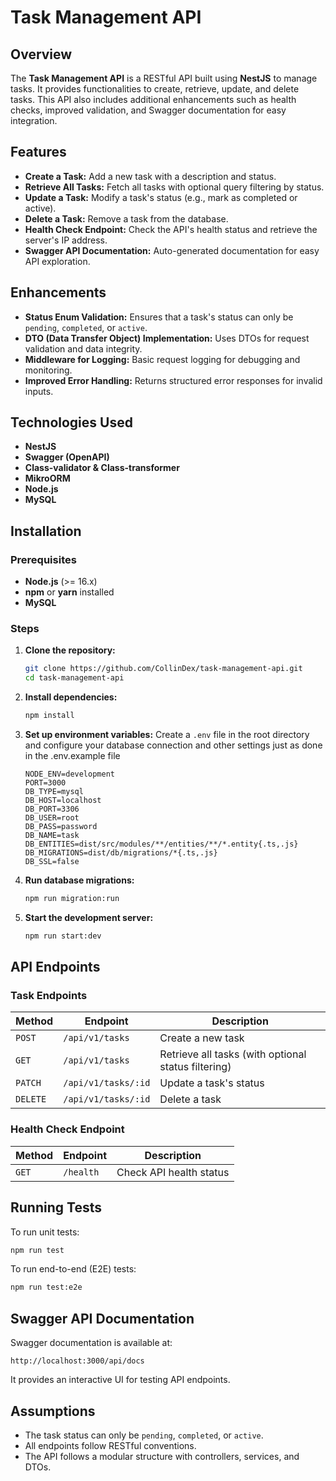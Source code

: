 # Task Management API

## Overview
The **Task Management API** is a RESTful API built using **NestJS** to manage tasks. It provides functionalities to create, retrieve, update, and delete tasks. This API also includes additional enhancements such as health checks, improved validation, and Swagger documentation for easy integration.

## Features
- **Create a Task:** Add a new task with a description and status.
- **Retrieve All Tasks:** Fetch all tasks with optional query filtering by status.
- **Update a Task:** Modify a task's status (e.g., mark as completed or active).
- **Delete a Task:** Remove a task from the database.
- **Health Check Endpoint:** Check the API's health status and retrieve the server's IP address.
- **Swagger API Documentation:** Auto-generated documentation for easy API exploration.

## Enhancements
- **Status Enum Validation:** Ensures that a task's status can only be `pending`, `completed`, or `active`.
- **DTO (Data Transfer Object) Implementation:** Uses DTOs for request validation and data integrity.
- **Middleware for Logging:** Basic request logging for debugging and monitoring.
- **Improved Error Handling:** Returns structured error responses for invalid inputs.

## Technologies Used
- **NestJS**
- **Swagger (OpenAPI)**
- **Class-validator & Class-transformer**
- **MikroORM**
- **Node.js**
- **MySQL**

## Installation
### Prerequisites
- **Node.js** (>= 16.x)
- **npm** or **yarn** installed
- **MySQL**

### Steps
1. **Clone the repository:**
   ```bash
   git clone https://github.com/CollinDex/task-management-api.git
   cd task-management-api
   ```
2. **Install dependencies:**
   ```bash
   npm install
   ```
3. **Set up environment variables:**
   Create a `.env` file in the root directory and configure your database connection and other settings just as done in the .env.example file
   ```env
   NODE_ENV=development
   PORT=3000
   DB_TYPE=mysql
   DB_HOST=localhost
   DB_PORT=3306
   DB_USER=root
   DB_PASS=password
   DB_NAME=task
   DB_ENTITIES=dist/src/modules/**/entities/**/*.entity{.ts,.js}
   DB_MIGRATIONS=dist/db/migrations/*{.ts,.js}
   DB_SSL=false
   ```
4. **Run database migrations:**
   ```bash
   npm run migration:run
   ```
5. **Start the development server:**
   ```bash
   npm run start:dev
   ```

## API Endpoints
### Task Endpoints
| Method | Endpoint        | Description |
|--------|----------------|-------------|
| `POST` | `/api/v1/tasks` | Create a new task |
| `GET`  | `/api/v1/tasks` | Retrieve all tasks (with optional status filtering) |
| `PATCH`| `/api/v1/tasks/:id` | Update a task's status |
| `DELETE`| `/api/v1/tasks/:id` | Delete a task |

### Health Check Endpoint
| Method | Endpoint  | Description |
|--------|----------|-------------|
| `GET`  | `/health` | Check API health status |

## Running Tests
To run unit tests:
```bash
npm run test
```
To run end-to-end (E2E) tests:
```bash
npm run test:e2e
```

## Swagger API Documentation
Swagger documentation is available at:
```
http://localhost:3000/api/docs
```
It provides an interactive UI for testing API endpoints.

## Assumptions
- The task status can only be `pending`, `completed`, or `active`.
- All endpoints follow RESTful conventions.
- The API follows a modular structure with controllers, services, and DTOs.